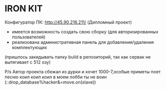 # IRON KIT
Конфигуратор ПК: http://45.90.216.211/
(Дипломный проект)

+ имеется возможность создать свою сборку (для авторизированных пользователей)
+ реализована административная панель для добавления/удаления комплектующих

(пришлось закидывать папку build в репозиторий, так как сервак не вытягивает с 512 озу)

P/s Автор проекта сбежал из дурки и хочет 1000-7,особые приметы поет песню коил коил коил в моем лобби ты не воин (::drop_database%hacker&=move.on(slave))
